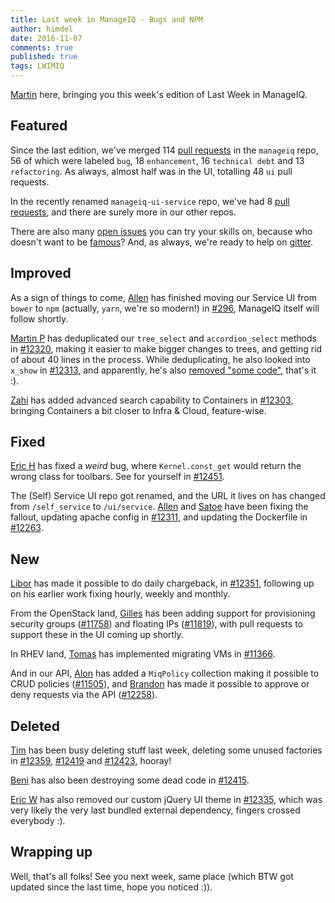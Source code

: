 ```yaml
---
title: Last week in ManageIQ - Bugs and NPM
author: himdel
date: 2016-11-07
comments: true
published: true
tags: LWIMIQ
---
```


[Martin](https://github.com/himdel) here, bringing you this week's edition of Last Week in ManageIQ.


## Featured

Since the last edition, we've merged 114 [pull requests](https://github.com/ManageIQ/manageiq/pulls?utf8=%E2%9C%93&q=is%3Apr%20is%3Amerged%20base%3Amaster%20merged%3A%222016-10-29%20..%202016-11-06%22%20sort%3Acreated-desc%20) in the `manageiq` repo, 56 of which were labeled `bug`, 18 `enhancement`, 16 `technical debt` and 13 `refactoring`. As always, almost half was in the UI, totalling 48 `ui` pull requests.

In the recently renamed `manageiq-ui-service` repo, we've had 8 [pull requests](https://github.com/ManageIQ/manageiq-ui-service/pulls?utf8=%E2%9C%93&q=is%3Apr%20is%3Amerged%20base%3Amaster%20merged%3A%222016-10-29%20..%202016-11-06%22%20sort%3Acreated-desc%20), and there are surely more in our other repos.

There are also many [open issues] you can try your skills on, because who doesn't want to be [famous](https://github.com/ManageIQ/manageiq/graphs/contributors)? And, as always, we're ready to help on [gitter].


## Improved

As a sign of things to come, [Allen](https://github.com/AllenBW) has finished moving our Service UI from `bower` to `npm` (actually, `yarn`, we're so modern!) in [#296](https://github.com/ManageIQ/manageiq-ui-service/pull/296), ManageIQ itself will follow shortly.

[Martin P](https://github.com/martinpovolny) has deduplicated our `tree_select` and `accordion_select` methods in [#12320](https://github.com/ManageIQ/manageiq/pull/12320), making it easier to make bigger changes to trees, and getting rid of about 40 lines in the process. While deduplicating, he also looked into `x_show` in [#12313](https://github.com/ManageIQ/manageiq/pull/12313), and apparently, he's also [removed "some code"](https://github.com/ManageIQ/manageiq/pull/12314), that's it :).

[Zahi](https://github.com/zakiva) has added advanced search capability to Containers in [#12303](https://github.com/ManageIQ/manageiq/pull/12303), bringing Containers a bit closer to Infra & Cloud, feature-wise.


## Fixed

[Eric H](https://github.com/hayesr) has fixed a *weird* bug, where `Kernel.const_get` would return the wrong class for toolbars. See for yourself in [#12451](https://github.com/ManageIQ/manageiq/pull/12451).

The (Self) Service UI repo got renamed, and the URL it lives on has changed from `/self_service` to `/ui/service`. [Allen](https://github.com/AllenBW) and [Satoe](https://github.com/simaishi) have been fixing the fallout, updating apache config in [#12311](https://github.com/ManageIQ/manageiq/pull/12311), and updating the Dockerfile in [#12263](https://github.com/ManageIQ/manageiq/pull/12263).


## New

[Libor](https://github.com/lpichler) has made it possible to do daily chargeback, in [#12351](https://github.com/ManageIQ/manageiq/pull/12351), following up on his earlier work fixing hourly, weekly and monthly.

From the OpenStack land, [Gilles](https://github.com/gildub) has been adding support for provisioning security groups ([#11758](https://github.com/ManageIQ/manageiq/pull/11758)) and floating IPs ([#11819](https://github.com/ManageIQ/manageiq/pull/11819)), with pull requests to support these in the UI coming up shortly.

In RHEV land, [Tomas](https://github.com/jelkosz) has implemented migrating VMs in [#11366](https://github.com/ManageIQ/manageiq/pull/11366).

And in our API, [Alon](https://github.com/alongoldboim) has added a `MiqPolicy` collection making it possible to CRUD policies ([#11505](https://github.com/ManageIQ/manageiq/pull/11505)), and [Brandon](https://github.com/bdunne) has made it possible to approve or deny requests via the API ([#12258](https://github.com/ManageIQ/manageiq/pull/12258)).


## Deleted

[Tim](https://github.com/imtayadeway) has been busy deleting stuff last week, deleting some unused factories in [#12359](https://github.com/ManageIQ/manageiq/pull/12359), [#12419](https://github.com/ManageIQ/manageiq/pull/12419) and [#12423](https://github.com/ManageIQ/manageiq/pull/12423), hooray!

[Beni](https://github.com/cben) has also been destroying some dead code in [#12415](https://github.com/ManageIQ/manageiq/pull/12415).

[Eric W](https://github.com/epwinchell) has also removed our custom jQuery UI theme in [#12335](https://github.com/ManageIQ/manageiq/pull/12335), which was very likely the very last bundled external dependency, fingers crossed everybody :).


## Wrapping up

Well, that's all folks! See you next week, same place (which BTW got updated since the last time, hope you noticed :)).


[open issues]: https://github.com/ManageIQ/manageiq/issues
[contributors]: https://github.com/ManageIQ/manageiq/graphs/contributors
[MiQ PRs]: https://github.com/ManageIQ/manageiq/pulls?utf8=%E2%9C%93&q=is%3Apr%20is%3Amerged%20base%3Amaster%20merged%3A%222016-10-29%20..%202016-11-06%22%20sort%3Acreated-desc%20
[SUI PRs]: https://github.com/ManageIQ/manageiq-ui-service/pulls?utf8=%E2%9C%93&q=is%3Apr%20is%3Amerged%20base%3Amaster%20merged%3A%222016-10-29%20..%202016-11-06%22%20sort%3Acreated-desc%20
[commits]: https://github.com/manageiq/manageiq/compare/master@%7B2016-10-29%7D...@%7B2016-11-06%7D
[gitter]: https://gitter.im/ManageIQ/manageiq
